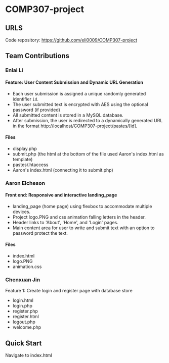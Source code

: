 # COMP307-project
## URLS
Code repository: https://github.com/eli0009/COMP307-project
## Team Contributions

### Enlai Li
#### Feature: User Content Submission and Dynamic URL Generation
- Each user submission is assigned a unique randomly generated identifier `id`.
- The user submitted text is encrypted with AES using the optional password (if provided)
- All submitted content is stored in a MySQL database. 
- After submission, the user is redirected to a dynamically generated URL in the format http://localhost/COMP307-project/pastes/[id].
#### Files
- display.php
- submit.php (the html at the bottom of the file used Aaron's index.html as template)
- pastes/.htaccess 
- Aaron's index.html (connecting it to submit.php)
### Aaron Elcheson
#### Front end: Responsive and interactive landing_page
- landing_page (home page) using flexbox to accommodate multiple devices.
- Project logo.PNG and css animation falling letters in the header.
- Header links to 'About', 'Home', and 'Login' pages.
- Main content area for user to write and submit text with an option to password protect the text.
#### Files
- index.html
- logo.PNG
- animation.css
### Chenxuan Jin
Feature 1: Create login and register page with database store
- login.html
- login.php
- register.php
- register.html
- logout.php
- welcome.php


## Quick Start

Navigate to index.html
